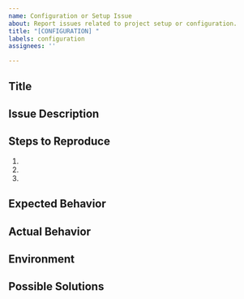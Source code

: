 ```yaml
---
name: Configuration or Setup Issue
about: Report issues related to project setup or configuration.
title: "[CONFIGURATION] "
labels: configuration
assignees: ''

---
```


## Title
<!-- A concise title that summarizes the configuration or setup issue. -->

## Issue Description
<!-- Describe the issue in detail, including what you're trying to accomplish. -->

## Steps to Reproduce
<!-- List the steps to reproduce the issue. -->
1. 
2. 
3. 

## Expected Behavior
<!-- Describe what you expected to happen. -->

## Actual Behavior
<!-- Describe what actually happened. Include screenshots or error messages if applicable. -->

## Environment
<!-- Provide details about your environment where the issue was encountered. -->

## Possible Solutions
<!-- If you have any suggestions on how to fix the issue, list them here. -->
